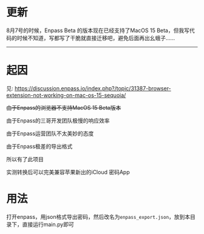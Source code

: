 # 更新

8月7号的时候，Enpass Beta 的版本现在已经支持了MacOS 15 Beta，但我写代码的时候不知道，写都写了干脆就直接迁移吧，避免后面再出幺蛾子……

---

# 起因

见: https://discussion.enpass.io/index.php?/topic/31387-browser-extension-not-working-on-mac-os-15-sequoia/

~~由于Enpass的浏览器不支持MacOS 15 Beta版本~~

由于Enpass的三哥开发团队极慢的响应效率

由于Enpass运营团队不太美妙的态度

由于Enpass极差的导出格式

所以有了此项目

实测转换后可以完美兼容苹果新出的iCloud 密码App

# 用法

打开enpass，用json格式导出密码，然后改名为`enpass_export.json`，放到本目录下，直接运行main.py即可